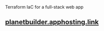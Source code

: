 Terraform IaC for a full-stack web app

## [planetbuilder.apphosting.link](https://www.planetbuilder.apphosting.link/)
